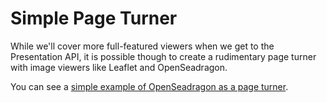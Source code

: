 # Simple Page Turner

While we'll cover more full-featured viewers when we get to the Presentation API, it is possible though to create a rudimentary page turner with image viewers like Leaflet and OpenSeadragon.

You can see a [simple example of OpenSeadragon as a page turner](https://openseadragon.github.io/examples/tilesource-iiif/).

<!-- #todo:660 write simple page turner or point out to another example other than OSD -->
